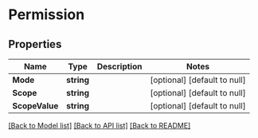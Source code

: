 # Permission

## Properties
Name | Type | Description | Notes
------------ | ------------- | ------------- | -------------
**Mode** | **string** |  | [optional] [default to null]
**Scope** | **string** |  | [optional] [default to null]
**ScopeValue** | **string** |  | [optional] [default to null]

[[Back to Model list]](../README.md#documentation-for-models) [[Back to API list]](../README.md#documentation-for-api-endpoints) [[Back to README]](../README.md)


